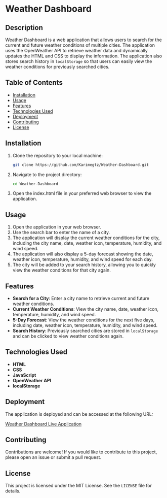 # Weather Dashboard

## Description

Weather Dashboard is a web application that allows users to search for the current and future weather conditions of multiple cities. The application uses the OpenWeather API to retrieve weather data and dynamically updates the HTML and CSS to display the information. The application also stores search history in `localStorage` so that users can easily view the weather conditions for previously searched cities.

## Table of Contents

- [Installation](#installation)
- [Usage](#usage)
- [Features](#features)
- [Technologies Used](#technologies-used)
- [Deployment](#deployment)
- [Contributing](#contributing)
- [License](#license)

## Installation

1. Clone the repository to your local machine:
   ```bash
   git clone https://github.com/Karimegtz/Weather-Dashboard.git

2. Navigate to the project directory:
   ```bash
   cd Weather-Dashboard

3. Open the index.html file in your preferred web browser to view the application.
  
## Usage

1. Open the application in your web browser.
2. Use the search bar to enter the name of a city.
3. The application will display the current weather conditions for the city, including the city name, date, weather icon, temperature, humidity, and wind speed.
4. The application will also display a 5-day forecast showing the date, weather icon, temperature, humidity, and wind speed for each day.
5. The city will be added to your search history, allowing you to quickly view the weather conditions for that city again.

## Features

- **Search for a City**: Enter a city name to retrieve current and future weather conditions.
- **Current Weather Conditions**: View the city name, date, weather icon, temperature, humidity, and wind speed.
- **5-Day Forecast**: View the weather conditions for the next five days, including date, weather icon, temperature, humidity, and wind speed.
- **Search History**: Previously searched cities are stored in `localStorage` and can be clicked to view weather conditions again.


## Technologies Used

- **HTML**
- **CSS**
- **JavaScript**
- **OpenWeather API**
- **localStorage**

## Deployment

The application is deployed and can be accessed at the following URL:

[Weather Dashboard Live Application](https://karimegtz.github.io/Weather-Dashboard/)

## Contributing

Contributions are welcome! If you would like to contribute to this project, please open an issue or submit a pull request.

## License

This project is licensed under the MIT License. See the `LICENSE` file for details.
